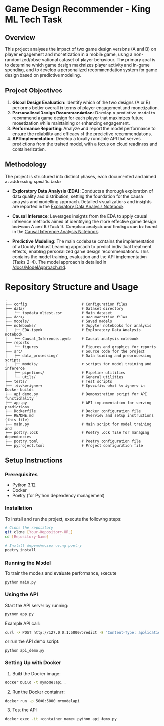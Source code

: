 # Game Design Recommender - King ML Tech Task

## Overview

This project analyses the impact of two game design versions (A and B) on player engagement and monetization in a mobile
game,
using a non-randomized/observational dataset of player behaviour. The primary goal is to determine which game design
maximizes player activity and in-game spending,
and to develop a personalized recommendation system for game design based on predictive modeling.

## Project Objectives

1. **Global Design Evaluation**: Identify which of the two designs (A or B) performs better overall in terms of player
   engagement and monetization.
2. **Personalized Design Recommendation**: Develop a predictive model to recommend a game design for each player that
   maximizes future monetization while maintaining or enhancing engagement.
3. **Performance Reporting**: Analyze and report the model performance to ensure the reliability and efficacy of the
   predictive recommendations.
4. **API Implementation**: Develop a locally runnable API that serves predictions from the trained model, with a focus
   on cloud readiness and containerization.

## Methodology

The project is structured into distinct phases, each documented and aimed at addressing specific tasks

- **Exploratory Data Analysis (EDA)**: Conducts a thorough exploration of data quality and distribution, setting the
  foundation for the causal
  analysis and modelling approach. Detailed visualizations and insights are reported in
  the [Exploratory Data Analysis Notebook](/notebooks/EDA.ipynb).

- **Causal Inference**: Leverages insights from the EDA to apply causal inference methods aimed at identifying the more
  effective game design between A and B (Task 1).
  Complete analysis and findings can be found in
  the [Causal Inference Analysis Notebook](/notebooks/CausalAnalysis.ipynb).

- **Predictive Modeling**: The main codebase contains the implementation of a Doubly Robust Learning approach to predict
  individual treatment effects, enabling personalized game design recommendations. This contains the model training,
  evaluation and the API implementation (Tasks 2-4). The model approach is detailed in [/docs/ModelApproach.md](/docs/ModelApproach.md).

# Repository Structure and Usage

```plaintext
.
├── config                         # Configuration files
├── data/                          # Dataset directory
│   └── toydata_mltest.csv         # Main dataset
├── docs/                          # Documentation files
├── models/                        # Saved models
├── notebooks/                     # Jupyter notebooks for analysis
│   ├── EDA.ipynb                  # Exploratory Data Analysis notebook
│   └── Causal_Inference.ipynb     # Causal analysis notebook
├── reports                       
│   └── figures                    # Figures and graphics for reports
├── src/                           # Source code for the project
│   ├── data_processing/           # Data loading and preprocessing scripts
│   ├── models/                    # Scripts for model training and inference
│   ├── pipelines/                 # Pipeline utilities
│   └── utils/                     # General utilities
├── tests/                         # Test scripts
├── .dockerignore                  # Specifies what to ignore in Docker builds
├── api_demo.py                    # Demonstration script for API functionality
├── app.py                         # API implementation for serving predictions
├── Dockerfile                     # Docker configuration file
├── README.md                      # Overview and setup instructions (this file)
├── main.py                        # Main script for model training and 
├── poetry.lock                    # Poetry lock file for managing dependencies
├── poetry.toml                    # Poetry configuration file
└── pyproject.toml                 # Project configuration file
 ```

## Setup Instructions

### Prerequisites

- Python 3.12
- Docker
- Poetry (for Python dependency management)

### Installation

To install and run the project, execute the following steps:

```bash
# Clone the repository
git clone [Your-Repository-URL]
cd [Repository-Name]

# Install dependencies using poetry
poetry install
```

### Running the Model

To train the models and evaluate performance, execute

```
python main.py
```

### Using the API

Start the API server by running:

```
python app.py
```

Example API call:

```bash
curl -X POST http://127.0.0.1:5000/predict -H "Content-Type: application/json" -d '[{"id": "33553", "c1": "VFc", "c2": "aW9z", "c3": "cHQ", "c4": "aHVhd", "c5": true, "c6": "LTAzOjAw", "n1": 303.488539, "n2": 1085.434206, "n3": 90.097357, "n4": 21.113713, "n5": 404.121039, "n6": 3859250336.874662, "n7": 10.312303, "n8": 1112.885066, "n10": 0.409991, "n11": 3.289646, "n12": 0.08629}]'
````

or run the API demo script:

```
python api_demo.py
```

### Setting Up with Docker

1. Build the Docker image:

```bash
docker build -t mymodelapi .
```

2. Run the Docker container:

```bash
docker run -p 5000:5000 mymodelapi
```

3. Test the API

```bash
docker exec -it <container_name> python api_demo.py
```